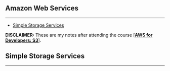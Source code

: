 ## Amazon Web Services
***
- [Simple Storage Services](#simple-storage-services)

**DISCLAIMER:** These are my notes after attending the course [[**AWS for Developers: S3**]()].

## Simple Storage Services
***

